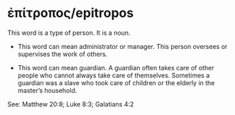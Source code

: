 # ἐπίτροπος/epitropos
This word is a type of person. It is a noun.

* This word can mean administrator or manager. This person oversees or supervises the work of others.

* This word can mean guardian. A guardian often takes care of other people who cannot always take care of themselves. Sometimes a guardian was a slave who took care of children or the elderly in the master’s household.

See: Matthew 20:8; Luke 8:3; Galatians 4:2
